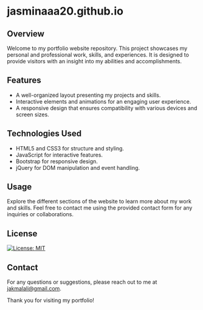 # jasminaaa20.github.io

## Overview

Welcome to my portfolio website repository. This project showcases my personal and professional work, skills, and experiences. It is designed to provide visitors with an insight into my abilities and accomplishments.

## Features

- A well-organized layout presenting my projects and skills.
- Interactive elements and animations for an engaging user experience.
- A responsive design that ensures compatibility with various devices and screen sizes.

## Technologies Used

- HTML5 and CSS3 for structure and styling.
- JavaScript for interactive features.
- Bootstrap for responsive design.
- jQuery for DOM manipulation and event handling.

## Usage

Explore the different sections of the website to learn more about my work and skills. Feel free to contact me using the provided contact form for any inquiries or collaborations.

## License

[![License: MIT](https://img.shields.io/badge/License-MIT-yellow.svg?style=for-the-badge)](https://opensource.org/licenses/MIT)

## Contact

For any questions or suggestions, please reach out to me at [jakmalali@gmail.com](mailto:jakmalali@gmail.com).

Thank you for visiting my portfolio!
